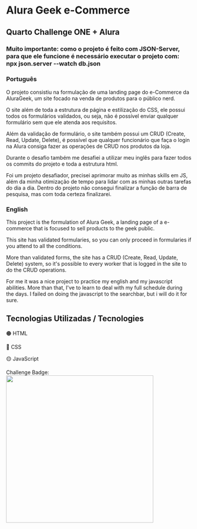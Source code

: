 <h1>Alura Geek e-Commerce</h1>

<h2>Quarto Challenge ONE + Alura</h2>

<h3>Muito importante: como o projeto é feito com JSON-Server, para que ele funcione é necessário executar o projeto com: npx json.server --watch db.json</h3>

<h3>Português</h3>

<p>O projeto consistiu na formulação de uma landing page do e-Commerce da AluraGeek, um site focado na venda de produtos para o público nerd.</p>

<p>O site além de toda a estrutura de página e estilização do CSS, ele possui todos os formulários validados, ou seja, não é possível enviar qualquer formulário sem que ele atenda aos requisitos.</p>

<p>Além da validação de formulário, o site também possui um CRUD (Create, Read, Update, Delete), é possível que qualquer funcionário que faça o login na Alura consiga fazer as operações de CRUD nos produtos da loja.</p>

<p>Durante o desafio também me desafiei a utilizar meu inglês para fazer todos os commits do projeto e toda a estrutura html.</p>

<p>Foi um projeto desafiador, precisei aprimorar muito as minhas skills em JS, além da minha otimização de tempo para lidar com as minhas outras tarefas do dia a dia. Dentro do projeto não consegui finalizar a função de barra de pesquisa, mas com toda certeza finalizarei.</p>

<h3>English</h3>

<p>This project is the formulation of Alura Geek, a landing page of a e-commerce that is focused to sell products to the geek public.</p>

<p>This site has validated formularies, so you can only proceed in formularies if you attend to all the conditions.</p>

<p>More than validated forms, the site has a CRUD (Create, Read, Update, Delete) system, so it's possible to every worker that is logged in the site to do the CRUD operations.</p>

<p>For me it was a nice project to practice my english and my javascript abilities. More than that, I've to learn to deal with my full schedule during the days. I failed on doing the javascript to the searchbar, but i will do it for sure.</p>

<h2>Tecnologias Utilizadas / Tecnologies</h2>
<p>&#128992; HTML</p>
<p>&#128309; CSS</p>
<p>&#128993; JavaScript</p>

Challenge Badge:
<img width="400em" height="400em" align="center" src="img/badge-sprint-ecommerce-alurageek.png"/>
